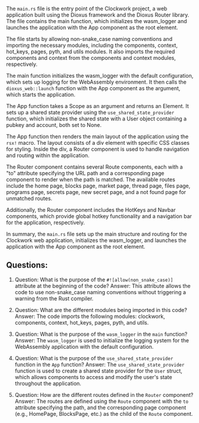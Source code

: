 The `main.rs` file is the entry point of the Clockwork project, a web application built using the Dioxus framework and the Dioxus Router library. The file contains the main function, which initializes the wasm_logger and launches the application with the App component as the root element.

The file starts by allowing non-snake_case naming conventions and importing the necessary modules, including the components, context, hot_keys, pages, pyth, and utils modules. It also imports the required components and context from the components and context modules, respectively.

The main function initializes the wasm_logger with the default configuration, which sets up logging for the WebAssembly environment. It then calls the `dioxus_web::launch` function with the App component as the argument, which starts the application.

The App function takes a Scope as an argument and returns an Element. It sets up a shared state provider using the `use_shared_state_provider` function, which initializes the shared state with a User object containing a pubkey and account, both set to None.

The App function then renders the main layout of the application using the `rsx!` macro. The layout consists of a div element with specific CSS classes for styling. Inside the div, a Router component is used to handle navigation and routing within the application.

The Router component contains several Route components, each with a "to" attribute specifying the URL path and a corresponding page component to render when the path is matched. The available routes include the home page, blocks page, market page, thread page, files page, programs page, secrets page, new secret page, and a not found page for unmatched routes.

Additionally, the Router component includes the HotKeys and Navbar components, which provide global hotkey functionality and a navigation bar for the application, respectively.

In summary, the `main.rs` file sets up the main structure and routing for the Clockwork web application, initializes the wasm_logger, and launches the application with the App component as the root element.

## Questions:

1. Question: What is the purpose of the `#![allow(non_snake_case)]` attribute at the beginning of the code?
   Answer: This attribute allows the code to use non-snake_case naming conventions without triggering a warning from the Rust compiler.

2. Question: What are the different modules being imported in this code?
   Answer: The code imports the following modules: clockwork, components, context, hot_keys, pages, pyth, and utils.

3. Question: What is the purpose of the `wasm_logger` in the `main` function?
   Answer: The `wasm_logger` is used to initialize the logging system for the WebAssembly application with the default configuration.

4. Question: What is the purpose of the `use_shared_state_provider` function in the `App` function?
   Answer: The `use_shared_state_provider` function is used to create a shared state provider for the `User` struct, which allows components to access and modify the user's state throughout the application.

5. Question: How are the different routes defined in the `Router` component?
   Answer: The routes are defined using the `Route` component with the `to` attribute specifying the path, and the corresponding page component (e.g., HomePage, BlocksPage, etc.) as the child of the `Route` component.
